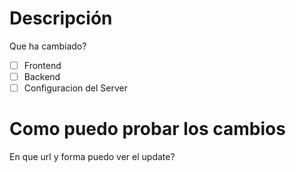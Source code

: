 # Descripción
Que ha cambiado?
- [ ] Frontend
- [ ] Backend
- [ ] Configuracion del Server

# Como puedo probar los cambios
En que url y forma puedo ver el update?
